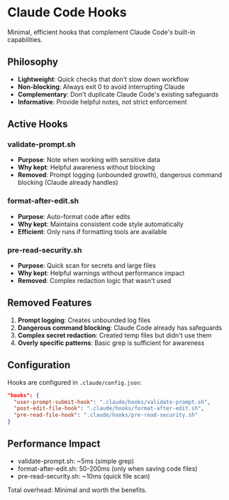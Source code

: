 # Claude Code Hooks

Minimal, efficient hooks that complement Claude Code's built-in capabilities.

## Philosophy

- **Lightweight**: Quick checks that don't slow down workflow
- **Non-blocking**: Always exit 0 to avoid interrupting Claude
- **Complementary**: Don't duplicate Claude Code's existing safeguards
- **Informative**: Provide helpful notes, not strict enforcement

## Active Hooks

### validate-prompt.sh
- **Purpose**: Note when working with sensitive data
- **Why kept**: Helpful awareness without blocking
- **Removed**: Prompt logging (unbounded growth), dangerous command blocking (Claude already handles)

### format-after-edit.sh  
- **Purpose**: Auto-format code after edits
- **Why kept**: Maintains consistent code style automatically
- **Efficient**: Only runs if formatting tools are available

### pre-read-security.sh
- **Purpose**: Quick scan for secrets and large files
- **Why kept**: Helpful warnings without performance impact
- **Removed**: Complex redaction logic that wasn't used

## Removed Features

1. **Prompt logging**: Creates unbounded log files
2. **Dangerous command blocking**: Claude Code already has safeguards
3. **Complex secret redaction**: Created temp files but didn't use them
4. **Overly specific patterns**: Basic grep is sufficient for awareness

## Configuration

Hooks are configured in `.claude/config.json`:

```json
"hooks": {
  "user-prompt-submit-hook": ".claude/hooks/validate-prompt.sh",
  "post-edit-file-hook": ".claude/hooks/format-after-edit.sh",
  "pre-read-file-hook": ".claude/hooks/pre-read-security.sh"
}
```

## Performance Impact

- validate-prompt.sh: ~5ms (simple grep)
- format-after-edit.sh: 50-200ms (only when saving code files)
- pre-read-security.sh: ~10ms (quick file scan)

Total overhead: Minimal and worth the benefits.